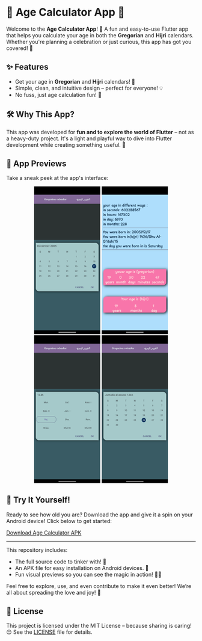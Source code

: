 # 🎉 Age Calculator App 🎉

Welcome to the **Age Calculator App**! 🎂 A fun and easy-to-use Flutter app that helps you calculate your age in both the **Gregorian** and **Hijri** calendars. Whether you're planning a celebration or just curious, this app has got you covered! 🎉

## ✨ Features
- Get your age in **Gregorian** and **Hijri** calendars! 📅
- Simple, clean, and intuitive design – perfect for everyone! 💡
- No fuss, just age calculation fun! 🎈

## 🛠️ Why This App?
This app was developed for **fun and to explore the world of Flutter** – not as a heavy-duty project. It's a light and playful way to dive into Flutter development while creating something useful. 🌟

## 📸 App Previews
Take a sneak peek at the app's interface:

<div align="center">

<img width = "35%" src="https://github.com/abdulwahed-s/age-calculator-app/blob/main/s1.png?raw=true">
<img width = "35%" src="https://github.com/abdulwahed-s/age-calculator-app/blob/main/s2.png?raw=true">
<img width = "35%" src="https://github.com/abdulwahed-s/age-calculator-app/blob/main/s3.png?raw=true">
<img width = "35%" src="https://github.com/abdulwahed-s/age-calculator-app/blob/main/s4.png?raw=true">

</div>

## 🚀 Try It Yourself!
Ready to see how old you are? Download the app and give it a spin on your Android device! Click below to get started:

[Download Age Calculator APK](https://github.com/abdulwahed-s/age-calculator-app/releases/download/1.00/age-counter.apk)

---

This repository includes:
- The full source code to tinker with! 🔧
- An APK file for easy installation on Android devices. 📲
- Fun visual previews so you can see the magic in action! 🧑‍💻

Feel free to explore, use, and even contribute to make it even better! We’re all about spreading the love and joy! 💖

## 📄 License
This project is licensed under the MIT License – because sharing is caring! 😊 See the [LICENSE](LICENSE) file for details.
